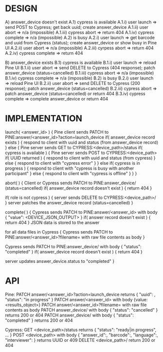 DESIGN
======

A) answer_device doesn't exist
  A.1) cypress is available
    A.1.i) user launch => send POST to Cypress; get back uuid; create answer_device
    A.1.ii) user abort => n/a (impossible)
    A.1.iii) cypress abort => return 404
    A.1.iv) cypress complete => n/a (impossible)
  A.2) is busy
    A.2.i) user launch => get barcode and uuid from Cypress (status); create answer_device or show busy in Pine UI
    A.2.ii) user abort => n/a (impossible)
    A.2.iii) cyrpess abort => return 404
    A.2.iv) cypress complete => return 404
      
B) answer_device exists
  B.1) cypress is available
    B.1.i) user launch => reload Pine UI
    B.1.ii) user abort => send DELETE to Cypress (404 response); patch answer_device (status=cancelled)
    B.1.iii) cypress abort => n/a (impossible)
    B.1.iv) cypress complete => n/a (impossible)
  B.2) is busy
    B.2.i) user launch => reload Pine UI
    B.2.ii) user abort => send DELETE to Cypress (200 response); patch answer_device (status=cancelled)
    B.2.iii) cypress abort => patch answer_device (status=cancelled) or return 404
    B.3.iv) cypress complete => complete answer_device or return 404



IMPLEMENTATION
==============

launch( <answer_id> )
{
  Pine client sends PATCH to PINE:answer/<answer_id>?action=launch_device
  if( answer_device record exists )
  {
    respond to client with uuid and status (from answer_device record)
  }
  else
  {
    Pine server sends GET to CYPRESS:<device_path>/status
    if( cypress is available )
    {
      Pine server sends POST to CYPRESS:<device_path>
      if( UUID returned )
      {
        respond to client with uuid and status (from cypress)
      }
      else
      {
        respond to client with "cypress error"
      }
    }
    else if( cypress is in progress )
    {
      respond to client with "cypress is busy with another participant"
    }
    else
    {
      respond to client with "cypress is offline"
    }
  }
}

abort( <uuid> )
{
  Client or Cypress sends PATCH to PINE:answer_device/<uuid> (status=cancelled)
  if( answer_device record doesn't exist )
  {
    return 404
  }

  if( role is not cypress )
  {
    server sends DELETE to CYPRESS:<device_path>/<uuid>
  }
  server patches the answer_device record (status=cancelled)
}

complete( <uuid> )
{
  Cypress sends PATCH to PINE:answer/<answer_id> with body { "value": <DEVICE_JSON_OUTPUT> }
  if( answer record doesn't exist )
  {
    return 404
  }
  JSON data is stored to the answer

  for all data files in Cypress
  {
    Cypress sends PATCH to PINE:answer/<answer_id>?filename=<FILENAME> with raw file contents as body
  }

  Cypress sends PATCH to PINE:answer_device/<uuid> with body { "status": "completed" }
  if( answer_device record doesn't exist )
  {
    return 404
  }

  server updates answer_device.status to "completed"
}



API
===

Pine:
  PATCH answer/<answer_id>?action=launch_device returns { "uuid": <uuid>, "status": "in progress" }
  PATCH answer/<answer_id> with body {value:<results_object>}
  PATCH answer/<answer_id>?filename=<FILENAME> with raw file contents as body
  PATCH answer_device/<uuid> with body { "status": "cancelled" } returns 200 or 404
  PATCH answer_device/<uuid> with body { "status": "completed" } returns 200 or 404

Cypress:
  GET <device_path>/status returns { "status": "ready|in progress", ... }
  POST <device_path> with body { "answer_id":, "barcode":, "language":, "interviewer": } returns UUID or 409
  DELETE <device_path>/<uuid> return 200 or 404
